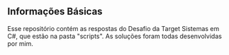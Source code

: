 ## Informações Básicas
Esse repositório contém as respostas do Desafio da Target Sistemas em C#, que estão na pasta "scripts". As soluções foram todas desenvolvidas por mim.
